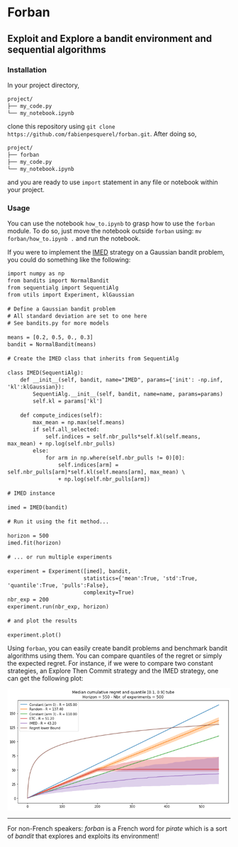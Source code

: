 # Forban
## Exploit and Explore a bandit environment and sequential algorithms

### Installation

In your project directory,
```
project/
├── my_code.py
└── my_notebook.ipynb
```
clone this repository using `git clone https://github.com/fabienpesquerel/forban.git`. After doing so,
```
project/
├── forban
├── my_code.py
└── my_notebook.ipynb
```
and you are ready to use `import` statement in any file or notebook within your project.

### Usage
You can use the notebook `how_to.ipynb` to grasp how to use the `forban` module. To do so, just move the notebook outside `forban` using:
`mv forban/how_to.ipynb .`
and run the notebook.

If you were to implement the [IMED](https://www.jmlr.org/papers/v16/honda15a.html) strategy on a Gaussian bandit problem, you could do something like the following:

```
import numpy as np
from bandits import NormalBandit
from sequentialg import SequentiAlg
from utils import Experiment, klGaussian

# Define a Gaussian bandit problem
# All standard deviation are set to one here
# See bandits.py for more models

means = [0.2, 0.5, 0., 0.3]
bandit = NormalBandit(means)

# Create the IMED class that inherits from SequentiAlg

class IMED(SequentiAlg):
    def __init__(self, bandit, name="IMED", params={'init': -np.inf, 'kl':klGaussian}):
        SequentiAlg.__init__(self, bandit, name=name, params=params)
        self.kl = params['kl']
    
    def compute_indices(self):
        max_mean = np.max(self.means)
        if self.all_selected:
            self.indices = self.nbr_pulls*self.kl(self.means, max_mean) + np.log(self.nbr_pulls)
        else:
            for arm in np.where(self.nbr_pulls != 0)[0]:
                self.indices[arm] = self.nbr_pulls[arm]*self.kl(self.means[arm], max_mean) \
                + np.log(self.nbr_pulls[arm])

# IMED instance

imed = IMED(bandit)

# Run it using the fit method...

horizon = 500
imed.fit(horizon)

# ... or run multiple experiments

experiment = Experiment([imed], bandit,
                        statistics={'mean':True, 'std':True, 'quantile':True, 'pulls':False},
                        complexity=True)
nbr_exp = 200
experiment.run(nbr_exp, horizon)

# and plot the results

experiment.plot()
```

Using `forban`, you can easily create bandit problems and benchmark bandit algorithms using them. You can compare quantiles of the regret or simply the expected regret. For instance, if we were to compare two constant strategies, an Explore Then Commit strategy and the IMED strategy, one can get the following plot:

![algo_comparison](./img/algo_1.png)


---
For non-French speakers: *forban* is a French word for *pirate* which is a sort of *bandit* that explores and exploits its environment!
